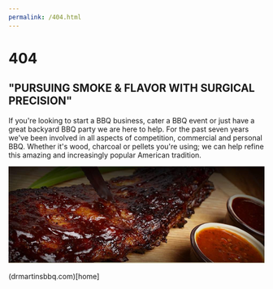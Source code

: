 ```yaml
---
permalink: /404.html
---
```

# 404

## "PURSUING SMOKE & FLAVOR WITH SURGICAL PRECISION"

If you're looking to start a BBQ business, cater a BBQ event or just have a great backyard BBQ party we are here to help. For the past seven years we've been involved in all aspects of competition, commercial and personal BBQ. Whether it's wood, charcoal or pellets you're using; we can help refine this amazing and increasingly popular American tradition.

![BBQ is Beautiful!](/assets/images/DR-Martin-BBQ.jpg "Dr. Martin's BBQ")

(drmartinsbbq.com)[home]

